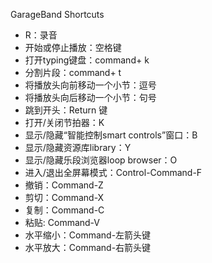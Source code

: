 GarageBand Shortcuts

- R：录音
- 开始或停止播放：空格键
- 打开typing键盘：command+ k
- 分割片段：command+ t
- 将播放头向前移动一个小节：逗号
- 将播放头向后移动一个小节：句号
- 跳到开头：Return 键
- 打开/关闭节拍器：K
- 显示/隐藏“智能控制smart controls”窗口：B
- 显示/隐藏资源库library：Y
- 显示/隐藏乐段浏览器loop browser：O
- 进入/退出全屏幕模式：Control-Command-F
- 撤销：Command-Z
- 剪切：Command-X
- 复制：Command-C
- 粘贴: Command-V
- 水平缩小：Command-左箭头键
- 水平放大：Command-右箭头键
